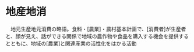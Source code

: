 # 地産地消
　地元生産地元消費の略語。食料・[農業]・農村基本計画で、[消費者]が生産者と、顔が見え、話ができる関係で地域の農作物や食品を購入する機会を提供するとともに、地域の[農業]と関連産業の活性化をはかる活動

